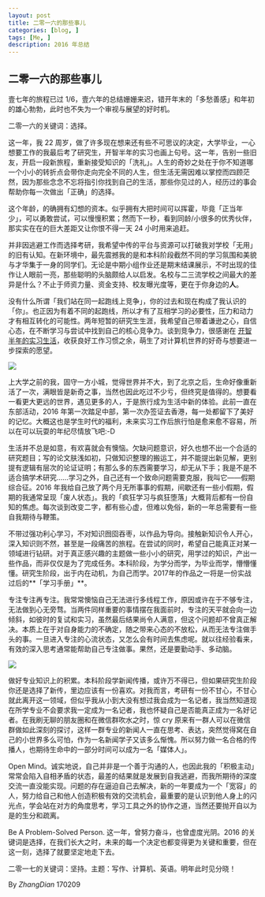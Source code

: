```yaml
---
layout: post
title: 二零一六的那些事儿
categories: [blog, ]
tags: [Me, ]
description: 2016 年总结
---
```


## 二零一六的那些事儿

壹七年的旅程已过 1/6，壹六年的总结姗姗来迟，错开年末的「多愁善感」和年初的雄心勃勃，此时也不失为一个审视与展望的好时机。

二零一六的关键词：选择。

这一年，我 22 周岁，做了许多现在想来还有些不可思议的决定，大学毕业，一心想要工作的我最后考了研究生，开智半年的实习也画上句号。这一年，告别一些旧友，开启一段新旅程，重新接受知识的「洗礼」。人生的奇妙之处在于你不知道哪一个小小的转折点会带你走向完全不同的人生，但生活无需因难以掌控而四顾茫然，因为那些念念不忘将指引你找到自己的生活，那些你见过的人，经历过的事会帮助你每一次做出「正确」的选择。

这个年龄，的确拥有幻想的资本。似乎拥有大把时间可以挥霍，毕竟「正当年少」，可以勇敢尝试，可以慢慢积累；然而下一秒，看到同龄/小很多的优秀伙伴，那实实在在的巨大差距又让你恨不得一天 24 小时用来追赶。

并非因逃避工作而选择考研，我希望中传的平台与资源可以打破我对学校「无用」的旧有认知。在新环境中，最先震撼我的是和本科阶段截然不同的学习氛围和美貌与才华集于一身的同学们。无论是中期小组作业还是期末结课展示，不时出现的佳作让人眼前一亮，那些聪明的头脑颇给人以启发。名校与二三流学校之间最大的差异是什么？不止于师资力量、资金支持、校友曝光度等，更在于你身边的**人**。

没有什么所谓「我们站在同一起跑线上竞争」，你的过去和现在构成了我认识的「你」。也正因为有着不同的起跑线，所以才有了互相学习的必要性，压力和动力才有相互转化的可能性。两年短暂的研究生生涯，我希望自己带着谦逊之心，自信心态，在不断学习与尝试中找到自己的核心竞争力。谈到竞争力，很感谢在 [开智半年的实习生活](https://mp.weixin.qq.com/s?__biz=MzA4ODM4ODQ3MQ==&mid=2651929795&idx=1&sn=abafb872871a262aafb223b2b12c1b21&chksm=8bcf7adbbcb8f3cd44eb72e85ced31822cd178b6752c3638441d43d17d0a82198115c772b809&mpshare=1&scene=1&srcid=1012JozdjsVSCCTDmI1hKiXQ&key=6cfa6f2350dd71ea1c234dce4bf5fcc7dbc1c471b5d0f3fb6cc21ee296d16940035d8c791f5bfc25016fa0407c7df6d9aee2a373b0ad33a6af9764991824652ca9342018fb45d6f80f39fe39ed8ccfc4&ascene=0&uin=MjAxNTA4ODMyMQ%3D%3D&devicetype=iMac+MacBookAir7%2C2+OSX+OSX+10.12+build(16A323)&version=12010210&nettype=WIFI&fontScale=100&pass_ticket=5LklzI%2FyN1v6UDCmw22iim4aAZS%2B%2Bc5tLb%2BynW10MhYpFo%2FHkQrkPhcrnrLf2QTh)，收获良好工作习惯之余，萌生了对计算机世界的好奇与想要进一步探索的愿望。

![](https://ww3.sinaimg.cn/large/006y8lVagy1fc0k02t4laj30ui0fbaf0.jpg)

上大学之前的我，固守一方小城，觉得世界并不大，到了北京之后，生命好像重新活了一次，满眼皆是新奇之事，当然也因此吃过不少亏，但终究是值得的。想要看一看更大更远的世界，遇见更多的人，于是旅行成为生活中新的体验。此前一直在东部活动，2016 年第一次踏足中部，第一次办签证去香港，每一处都留下了美好的记忆。大概这也是学生时代的福利，未来实习工作后旅行怕是愈来愈不容易，所以在可以玩耍的年纪尽情放飞吧:-D

生活并不总是如意，有欢喜就会有懊恼。欠缺问题意识，好久也想不出一个合适的研究题目；写的论文肤浅如初，只做知识整理的搬运工，并不能提出新见解，更别提有逻辑有层次的论证证明；有那么多的东西需要学习，却无从下手；我是不是不适合搞学术研究……学习之外，自己还有一个致命问题需要克服，我叫它——假期综合征。2016 年我给自己放了两个月无所事事的假期，间歇还有一些小假期，假期的我通常呈现「废人状态」。我的「疯狂学习与疯狂堕落」大概背后都有一份自知的焦虑。每次谈到改变二字，都有些心虚，但难以免俗，新的一年总需要有一些自我期待与鞭策。

不带过强功利心学习，不对知识囫囵吞枣，以作品为导向。接触新知识令人开心，深入知识则不然，甚至是一段痛苦的旅程。在尝试的同时，希望自己能真正对某一领域进行钻研。对于真正感兴趣的主题做一些小小的研究，用学过的知识，产出一些作品，而非仅仅是为了完成任务。本科阶段，为学分而学，为毕业而学，懵懵懂懂。研究生阶段，出于内在动机，为自己而学。2017年的作品之一将是一份实战过后的**「学习手册」**。

专注专注再专注。我常常懊恼自己无法进行多线程工作，原因或许在于不够专注，无法做到心无旁骛。当两件同样重要的事情摆在我面前时，专注的天平就会向一边倾斜，如彼时的复试和实习，虽然最后结果尚令人满意，但这个问题却不曾真正解决。本质上在于对自身能力的不确定，随之带来心态的不放松，从而无法专注做手头的事。一旦进入专注的心流状态，又怎么会有时间去焦虑呢。就以往经验看来，有效的深入思考通常能帮助自己专注做事。果然，还是要勤动手、多动脑。

![](https://ww4.sinaimg.cn/large/006tNc79jw1fcklnt0s8kj30b408cmy3.jpg)

做好专业知识上的积累。本科阶段学新闻传播，或许万不得已，但如果研究生阶段你还是选择了新传，里边应该有一份喜欢。对我而言，考研有一份不甘心，不甘心就此离开这一领域，但似乎我从小到大没有想过我会成为一名记者，我当然知道现在所学专业不会要求我一定成为一名记者，我也怀疑自己是否能真正成为一名好记者。在我刷无聊的朋友圈和在微信群吹水之时，惊 cry 原来有一群人可以在微信群做如此深刻的探讨，这样一群专业的新闻人一直在思考、表达，突然觉得窝在自己的小世界多么可怕，作为一名新闻学子又该多么惭愧。所以努力做一名合格的传播人，也期待生命中的一部分时间可以成为一名「媒体人」。

Open Mind。诚实地说，自己并非是一个善于沟通的人，也因此我的「积极主动」常常会陷入自相矛盾的状态，最差的结果就是发展到自我逃避，而我所期待的深度交流一直没能实现。问题的存在逼迫自己去解决，新的一年要成为一个「宽容」的人，努力给自己和他人创造积极有效的交流机会，最重要的是认识到他人身上的闪光点，学会站在对方的角度思考，学习工具之外的协作之道，当然还要抛开自以为是的生分和疏离。

Be A Problem-Solved Person. 这一年，曾努力奋斗，也曾虚度光阴。2016 的关键词是选择，在我们长大之时，未来的每一个决定也都变得更为关键和重要，但在这一刻，选择了就要坚定地走下去。

二零一七的关键词：坚持。主题：写作、计算机、英语。明年此时见分晓！

By *ZhangDian* 170209